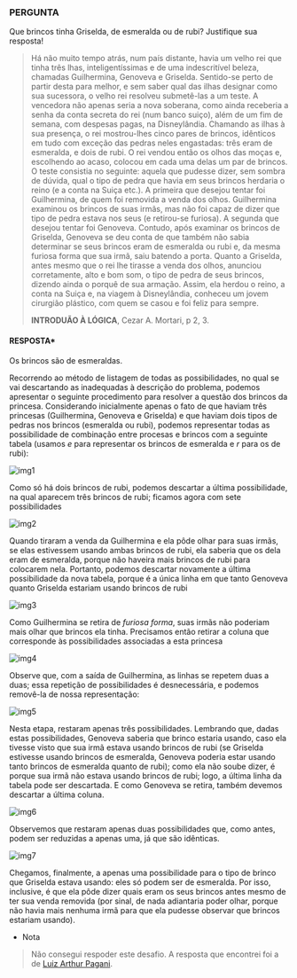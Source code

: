 ### PERGUNTA

Que brincos tinha Griselda, de esmeralda ou de rubi? Justifique sua resposta!

> Há não muito tempo atrás, num país distante, havia um velho rei que tinha três lhas, inteligentíssimas e de uma indescritível
beleza, chamadas Guilhermina, Genoveva e Griselda. Sentido-se perto de partir desta para melhor, e sem saber qual das ilhas
designar como sua sucessora, o velho rei resolveu submetê-las a um teste. A vencedora não apenas seria a nova soberana, como ainda
receberia a senha da conta secreta do rei (num banco suiço), além de um fim de semana, com despesas pagas, na Disneylândia.
Chamando as ilhas à sua presença, o rei mostrou-lhes cinco pares de brincos, idênticos em tudo com exceção das pedras neles engastadas: três eram de esmeralda, e dois de rubi. O rei vendou então os olhos das moças e, escolhendo ao acaso, colocou em cada
uma delas um par de brincos. O teste consistia no seguinte: aquela que pudesse dizer, sem sombra de dúvida, qual o tipo de pedra que havia em seus brincos herdaria o reino (e a conta na Suiça etc.).
> A primeira que desejou tentar foi Guilhermina, de quem foi removida a venda dos olhos. Guilhermina examinou os brincos de suas irmãs, mas não foi capaz de dizer que tipo de pedra estava nos seus (e retirou-se furiosa). A segunda que desejou tentar foi Genoveva. Contudo, após examinar os brincos de Griselda, Genoveva se deu conta de que também não sabia determinar se seus brincos eram de esmeralda ou rubi e, da mesma furiosa forma que sua irmã, saiu batendo a porta. Quanto a Griselda, antes mesmo que o rei lhe tirasse a venda dos olhos, anunciou corretamente, alto e bom som, o tipo de pedra de seus brincos, dizendo ainda o porquê de sua armação. Assim, ela herdou o reino, a conta na Suiça e, na viagem à Disneylândia, conheceu um jovem cirurgião plástico, com quem se casou e foi feliz para sempre.
>
> **INTRODUÃO À LÓGICA**, Cezar A. Mortari, p 2, 3.

#### RESPOSTA*

Os brincos são de esmeraldas.

Recorrendo ao método de listagem de todas as possibilidades, no qual se vai descartando as inadequadas à descrição do problema, podemos apresentar o seguinte procedimento para resolver a questão dos brincos da princesa.
Considerando inicialmente apenas o fato de que haviam três princesas (Guilhermina, Genoveva e Griselda) e que haviam dois tipos de pedras nos brincos (esmeralda ou rubi), podemos representar todas as possibilidade de combinação entre procesas e brincos com a seguinte tabela (usamos *e* para representar os brincos de esmeralda e *r* para os de rubi):

![img1](https://pbs.twimg.com/media/D8pFCRIWwAYrBEl.png)

Como só há dois brincos de rubi, podemos descartar a última possibilidade, na qual aparecem três brincos de rubi; ficamos agora com sete possibilidades

![img2](https://pbs.twimg.com/media/D8pFEbjWsAAlfye.png)

Quando tiraram a venda da Guilhermina e ela pôde olhar para suas irmãs, se elas estivessem usando ambas brincos de rubi, ela saberia que os dela eram de esmeralda, porque não haveira mais brincos de rubi para colocarem nela. Portanto, podemos descartar novamente a última possibilidade da nova tabela, porque é a única linha em que tanto Genoveva quanto Griselda estariam usando brincos de rubi

![img3](https://pbs.twimg.com/media/D8pFIEYXoAAhLh7.png)

Como Guilhermina se retira de *furiosa forma*, suas irmãs não poderiam mais olhar que brincos ela tinha. Precisamos então retirar a coluna que corresponde às possibilidades associadas a esta princesa

![img4](https://pbs.twimg.com/media/D8pFLkWWkAA-sqs.png)

Observe que, com a saída de Guilhermina, as linhas se repetem duas a duas; essa repetição de possibilidades é desnecessária, e podemos removê-la de nossa representação:

![img5](https://pbs.twimg.com/media/D8pFZnnX4AENFFG.png)

Nesta etapa, restaram apenas três possibilidades. Lembrando que, dadas estas possibilidades, Genoveva saberia que brinco estaria usando, caso ela tivesse visto que sua irmã estava usando brincos de rubi (se Griselda estivesse usando brincos de esmeralda, Genoveva poderia estar usando tanto brincos de esmeralda quanto de rubi); como ela não soube dizer, é porque sua irmã não estava usando brincos de rubi; logo, a última linha da tabela pode ser descartada. E como Genoveva se retira, também devemos descartar a última coluna.

![img6](https://pbs.twimg.com/media/D8pFbknXsAAWalL.png)

Observemos que restaram apenas duas possibilidades que, como antes, podem ser reduzidas a apenas uma, já que são idênticas.

![img7](https://pbs.twimg.com/media/D8pFflSXUAMceMV.png)

Chegamos, finalmente, a apenas uma possibilidade para o tipo de brinco que Griselda estava usando: eles só podem ser de esmeralda. Por isso, inclusive, é que ela pôde dizer quais eram os seus brincos antes mesmo de ter sua venda removida (por sinal, de nada adiantaria poder olhar, porque não havia mais nenhuma irmã para que ela pudesse observar que brincos estariam usando).

* Nota
> Não consegui respoder este desafio. A resposta que encontrei foi a de [Luiz Arthur Pagani](https://docs.ufpr.br/~arthur/logica/mortari_resp.pdf).
